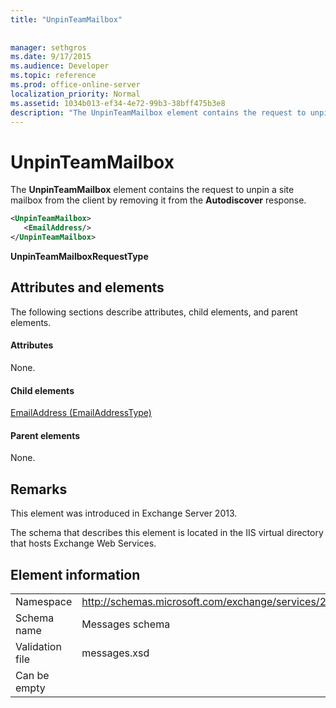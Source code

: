 ```yaml
---
title: "UnpinTeamMailbox"
 
 
manager: sethgros
ms.date: 9/17/2015
ms.audience: Developer
ms.topic: reference
ms.prod: office-online-server
localization_priority: Normal
ms.assetid: 1034b013-ef34-4e72-99b3-38bff475b3e8
description: "The UnpinTeamMailbox element contains the request to unpin a site mailbox from the client by removing it from the Autodiscover response."
---
```


# UnpinTeamMailbox

The **UnpinTeamMailbox** element contains the request to unpin a site mailbox from the client by removing it from the **Autodiscover** response. 
  
```XML
<UnpinTeamMailbox>
   <EmailAddress/>
</UnpinTeamMailbox>
```

 **UnpinTeamMailboxRequestType**
## Attributes and elements

The following sections describe attributes, child elements, and parent elements.
  
#### Attributes

None.
  
#### Child elements

[EmailAddress (EmailAddressType)](emailaddress-emailaddresstype.md)
  
#### Parent elements

None.
  
## Remarks

This element was introduced in Exchange Server 2013.
  
The schema that describes this element is located in the IIS virtual directory that hosts Exchange Web Services.
  
## Element information

|||
|:-----|:-----|
|Namespace  <br/> |http://schemas.microsoft.com/exchange/services/2006/messages  <br/> |
|Schema name  <br/> |Messages schema  <br/> |
|Validation file  <br/> |messages.xsd  <br/> |
|Can be empty  <br/> ||
   

